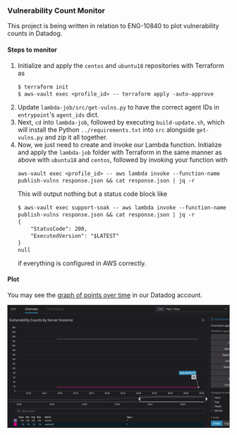 ### Vulnerability Count Monitor

This project is being written in relation to ENG-10840 to plot vulnerability counts in Datadog.

#### Steps to monitor

1. Initialize and apply the `centos` and `ubuntu18` repositories with Terraform as
    ```shell script
    $ terraform init
    $ aws-vault exec <profile_id> -- terraform apply -auto-approve
    ```
2. Update `lambda-job/src/get-vulns.py` to have the correct agent IDs in `entrypoint`'s `agent_ids` dict.
3. Next, `cd` into `lambda-job`, followed by executing `build-update.sh`, which will install the Python `../requirements.txt` into `src` alongside `get-vulns.py` and zip it all together.
4. Now, we just need to create and invoke our Lambda function. Initialize and apply the `lambda-job` folder with Terraform in the same manner as above with `ubuntu18` and `centos`, followed by invoking your function  with
    ```shell script
    aws-vault exec <profile_id> -- aws lambda invoke --function-name publish-vulns response.json && cat response.json | jq -r
    ```
   This will output nothing but a status code block like
    ```shell script
    $ aws-vault exec support-soak -- aws lambda invoke --function-name publish-vulns response.json && cat response.json | jq -r
    {
        "StatusCode": 200,
        "ExecutedVersion": "$LATEST"
    }
    null
    ```
   if everything is configured in AWS correctly.
   
#### Plot

You may see the [graph of points over time](https://app.datadoghq.com/dashboard/h2f-sc6-hdw/alerting-dashboard?from_ts=1596257151810&fullscreen_end_ts=1596862137555&fullscreen_paused=false&fullscreen_section=overview&fullscreen_start_ts=1596858537555&fullscreen_widget=1034263581791174&live=true&to_ts=1596861951810) in our Datadog account.

![datadog graph](images/datadog_screenshot.png)